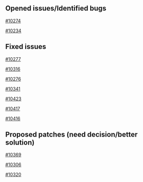 Opened issues/Identified bugs
-----------------------------
[#10274](https://github.com/sympy/sympy/issues/10274)

[#10234](https://github.com/sympy/sympy/issues/10234)

Fixed issues
------------
[#10277](https://github.com/sympy/sympy/pull/10277)

[#10316](https://github.com/sympy/sympy/pull/10316)

[#10276](https://github.com/sympy/sympy/pull/10276)

[#10341](https://github.com/sympy/sympy/pull/10341)

[#10423](https://github.com/sympy/sympy/pull/10423)

[#10417](https://github.com/sympy/sympy/pull/10417)

[#10416](https://github.com/sympy/sympy/pull/10416)

Proposed patches (need decision/better solution)
------------------------------------------------
[#10369](https://github.com/sympy/sympy/pull/10369)

[#10306](https://github.com/sympy/sympy/pull/10306)

[#10320](https://github.com/sympy/sympy/pull/10320)
